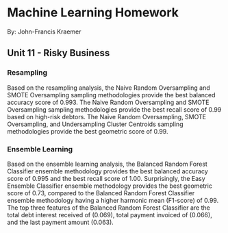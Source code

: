 # Machine Learning Homework
By: John-Francis Kraemer

## Unit 11 - Risky Business

### Resampling

Based on the resampling analysis, the Naive Random Oversampling and SMOTE Oversampling sampling methodologies provide the best balanced accuracy score of  0.993.  The Naive Random Oversampling and SMOTE Oversampling sampling methodologies provide the best recall score of 0.99 based on high-risk debtors.  The Naive Random Oversampling, SMOTE Oversampling, and Undersampling Cluster Centroids sampling methodologies provide the best geometric score of 0.99.     

### Ensemble Learning

Based on the ensemble learning analysis, the Balanced Random Forest Classifier ensemble methodology provides the best balanced accuracy score of  0.995 and the best recall score of 1.00.  Surprisingly, the Easy Ensemble Classifier ensemble methodology provides the best geometric score of 0.73, compared to the Balanced Random Forest Classifier ensemble methodology having a higher harmonic mean (F1-score) of 0.99.  The top three features of the Balanced Random Forest Classifier are the total debt interest received of (0.069), total payment invoiced of (0.066), and the last payment amount (0.063).
